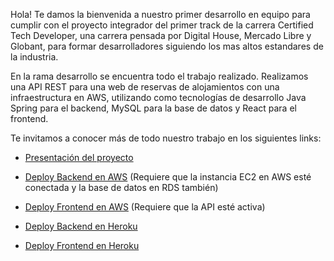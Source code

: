 Hola! Te damos la bienvenida a nuestro primer desarrollo en equipo para cumplir con el proyecto integrador del primer track de la carrera Certified Tech Developer, una carrera pensada por Digital House, Mercado Libre y Globant, para formar desarrolladores siguiendo los mas altos estandares de la industria. 

En la rama desarrollo se encuentra todo el trabajo realizado. Realizamos una API REST para una web de reservas de alojamientos con una infraestructura en AWS, utilizando como tecnologías de desarrollo Java Spring para el backend, MySQL para la base de datos y React para el frontend. 

Te invitamos a conocer más de todo nuestro trabajo en los siguientes links:

- [Presentación del proyecto](https://view.genial.ly/62cb82d2619c40001183d26a/presentation-copia-presentacion-genial)

- [Deploy Backend en AWS](http://54.202.224.239:8080/swagger-ui/index.html#/n%20AWS) 
(Requiere que la instancia EC2 en AWS esté conectada y la base de datos en RDS también)

- [Deploy Frontend en AWS](http://front-digirentg11.s3-website-us-west-2.amazonaws.com/)
(Requiere que la API esté activa)

- [Deploy Backend en Heroku](https://digirentback.herokuapp.com/swagger-ui/index.html)

- [Deploy Frontend en Heroku](https://digirentfront.herokuapp.com/)


